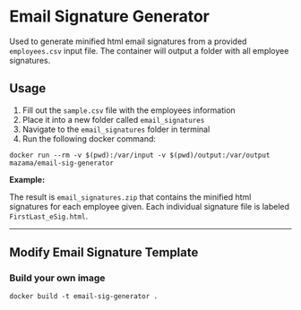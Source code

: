 # Email Signature Generator

Used to generate minified html email signatures from a provided `employees.csv` input file. The container will output a folder with all employee signatures.

## Usage

1. Fill out the `sample.csv` file with the employees information
2. Place it into a new folder called `email_signatures`
3. Navigate to the `email_signatures` folder in terminal
4. Run the following docker command:

```shell
docker run --rm -v $(pwd):/var/input -v $(pwd)/output:/var/output mazama/email-sig-generator
```

**Example:**

<!-- TODO: ADD sample csv and example process -->

The result is `email_signatures.zip` that contains the minified html signatures for each employee given. Each individual signature file is labeled `FirstLast_eSig.html`.

---

## Modify Email Signature Template

### Build your own image

```shell
docker build -t email-sig-generator .
```

